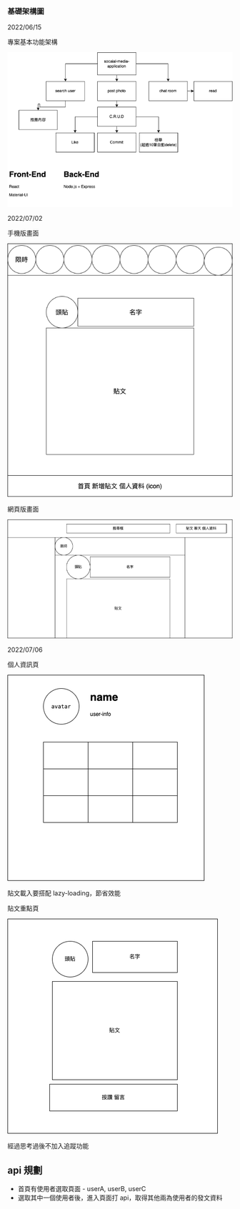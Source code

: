 ### 基礎架構圖

2022/06/15

專案基本功能架構

![架構圖](./src/assets/image/projectTree.png)

2022/07/02

手機版畫面

![interface-phone](./src/assets/image/outstagramUI.png)

網頁版畫面

![interface-platform](./src/assets/image/platformUI.png)

2022/07/06

個人資訊頁

![user-info](./src//assets/image/userPage.png)

貼文載入要搭配 lazy-loading，節省效能

貼文重點頁

![post-item](./src/assets/image/postItem.png)

經過思考過後不加入追蹤功能

## api 規劃

- 首頁有使用者選取頁面 - userA, userB, userC
- 選取其中一個使用者後，進入頁面打 api，取得其他兩為使用者的發文資料
